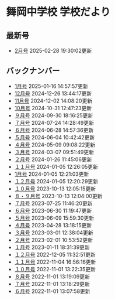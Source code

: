 # 舞岡中学校 学校だより
## 最新号
- [2月号](https://www.edu.city.yokohama.lg.jp/school/jhs/maioka/index.cfm/1,1803,c,html/1803/20250228-193002.pdf) 2025-02-28 19:30:02更新
## バックナンバー
- [1月号](https://www.edu.city.yokohama.lg.jp/school/jhs/maioka/index.cfm/1,1803,c,html/1803/20250116-145757.pdf) 2025-01-16 14:57:57更新
- [12月号](https://www.edu.city.yokohama.lg.jp/school/jhs/maioka/index.cfm/1,1803,c,html/1803/20241226-134417.pdf) 2024-12-26 13:44:17更新
- [11月号](https://www.edu.city.yokohama.lg.jp/school/jhs/maioka/index.cfm/1,1803,c,html/1803/20241202-140820.pdf) 2024-12-02 14:08:20更新
- [10月号](https://www.edu.city.yokohama.lg.jp/school/jhs/maioka/index.cfm/1,1803,c,html/1803/20241031-124723.pdf) 2024-10-31 12:47:23更新
- [９月号](https://www.edu.city.yokohama.lg.jp/school/jhs/maioka/index.cfm/1,1803,c,html/1803/20240930-181625.pdf) 2024-09-30 18:16:25更新
- [７月号](https://www.edu.city.yokohama.lg.jp/school/jhs/maioka/index.cfm/1,1803,c,html/1803/20240724-142849.pdf) 2024-07-24 14:28:49更新
- [６月号](https://www.edu.city.yokohama.lg.jp/school/jhs/maioka/index.cfm/1,1803,c,html/1803/20240628-145736.pdf) 2024-06-28 14:57:36更新
- [５月号](https://www.edu.city.yokohama.lg.jp/school/jhs/maioka/index.cfm/1,1803,c,html/1803/20240604-104242.pdf) 2024-06-04 10:42:42更新
- [４月号](https://www.edu.city.yokohama.lg.jp/school/jhs/maioka/index.cfm/1,1803,c,html/1803/20240509-090822.pdf) 2024-05-09 09:08:22更新
- [３月号](https://www.edu.city.yokohama.lg.jp/school/jhs/maioka/index.cfm/1,1803,c,html/1803/20240307-095149.pdf) 2024-03-07 09:51:49更新
- [２月号](https://www.edu.city.yokohama.lg.jp/school/jhs/maioka/index.cfm/1,1803,c,html/1803/20240126-114506.pdf) 2024-01-26 11:45:06更新
- [１１月号](https://www.edu.city.yokohama.lg.jp/school/jhs/maioka/index.cfm/1,1803,c,html/1803/20240105-122605.pdf) 2024-01-05 12:26:05更新
- [1月号](https://www.edu.city.yokohama.lg.jp/school/jhs/maioka/index.cfm/1,1803,c,html/1803/20240105-122103.pdf) 2024-01-05 12:21:03更新
- [１２月号](https://www.edu.city.yokohama.lg.jp/school/jhs/maioka/index.cfm/1,1803,c,html/1803/20240105-122029.pdf) 2024-01-05 12:20:29更新
- [１０月号](https://www.edu.city.yokohama.lg.jp/school/jhs/maioka/index.cfm/1,1803,c,html/1803/20231013-120515.pdf) 2023-10-13 12:05:15更新
- [８・９月号](https://www.edu.city.yokohama.lg.jp/school/jhs/maioka/index.cfm/1,1803,c,html/1803/20231013-120400.pdf) 2023-10-13 12:04:00更新
- [７月号](https://www.edu.city.yokohama.lg.jp/school/jhs/maioka/index.cfm/1,1803,c,html/1803/20230725-114620.pdf) 2023-07-25 11:46:20更新
- [６月号](https://www.edu.city.yokohama.lg.jp/school/jhs/maioka/index.cfm/1,1803,c,html/1803/20230630-111947.pdf) 2023-06-30 11:19:47更新
- [５月号](https://www.edu.city.yokohama.lg.jp/school/jhs/maioka/index.cfm/1,1803,c,html/1803/20230609-155930.pdf) 2023-06-09 15:59:30更新
- [４月号](https://www.edu.city.yokohama.lg.jp/school/jhs/maioka/index.cfm/1,1803,c,html/1803/20230428-131815.pdf) 2023-04-28 13:18:15更新
- [３月号](https://www.edu.city.yokohama.lg.jp/school/jhs/maioka/index.cfm/1,1803,c,html/1803/20230301-123804.pdf) 2023-03-01 12:38:04更新
- [２月号](https://www.edu.city.yokohama.lg.jp/school/jhs/maioka/index.cfm/1,1803,c,html/1803/20230201-105352.pdf) 2023-02-01 10:53:52更新
- [１月号](https://www.edu.city.yokohama.lg.jp/school/jhs/maioka/index.cfm/1,1803,c,html/1803/20230111-183139.pdf) 2023-01-11 18:31:39更新
- [１２月号](https://www.edu.city.yokohama.lg.jp/school/jhs/maioka/index.cfm/1,1803,c,html/1803/20221205-113251.pdf) 2022-12-05 11:32:51更新
- [１１月号](https://www.edu.city.yokohama.lg.jp/school/jhs/maioka/index.cfm/1,1803,c,html/1803/20221104-165616.pdf) 2022-11-04 16:56:16更新
- [１０月号](https://www.edu.city.yokohama.lg.jp/school/jhs/maioka/index.cfm/1,1803,c,html/1803/20221101-132235.pdf) 2022-11-01 13:22:35更新
- [８月号](https://www.edu.city.yokohama.lg.jp/school/jhs/maioka/index.cfm/1,1803,c,html/1803/20221101-131909.pdf) 2022-11-01 13:19:09更新
- [７月号](https://www.edu.city.yokohama.lg.jp/school/jhs/maioka/index.cfm/1,1803,c,html/1803/20221101-131829.pdf) 2022-11-01 13:18:29更新
- [６月号](https://www.edu.city.yokohama.lg.jp/school/jhs/maioka/index.cfm/1,1803,c,html/1803/20221101-130758.pdf) 2022-11-01 13:07:58更新